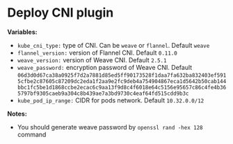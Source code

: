 # Deploy CNI plugin

**Variables:**

  - `kube_cni_type:` type of CNI. Can be `weave` or `flannel`. Default `weave`
  - `flannel_version:` version of Flannel CNI. Default `0.11.0`
  - `weave_version:` version of Weave CNI. Default `2.5.1`
  - `weave_password:` encryption password of Weave CNI. Default `06d3d0d67ca38a0925f7d2a7881d85ed5ff90173528f1daa7fa632ba832403ef5915cfbe2c87605c87209dc2eda1f2aa9e2fc9deb4a754904867eca1d5642b50cab144bbc1fc5be1d1868ccbe2ecac6c9aa13f9d8c4f6018e64c5156e95657c86c4fe4b365797bf9305caeb9a304c8b439ae7a3bd9730c4eaf64fd515cdd9b3c`
  - `kube_pod_ip_range:` CIDR for pods network. Default `10.32.0.0/12`

**Notes:**

  - You should generate weave password by `openssl rand -hex 128` command
